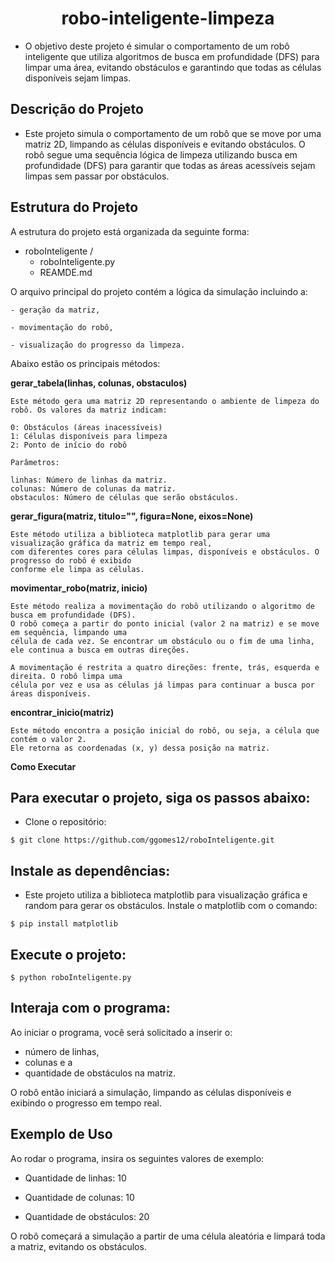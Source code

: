 <h1 style="text-align: center;"> robo-inteligente-limpeza </h1>

- O objetivo deste projeto é simular o comportamento de um robô inteligente que utiliza algoritmos de busca em profundidade (DFS) para limpar uma área,
evitando obstáculos e garantindo que todas as células disponíveis sejam limpas.

## Descrição do Projeto

- Este projeto simula o comportamento de um robô que se move por uma matriz 2D, limpando as células disponíveis e evitando obstáculos.
O robô segue uma sequência lógica de limpeza utilizando busca em profundidade (DFS) para garantir que todas as áreas acessíveis sejam
limpas sem passar por obstáculos.

## Estrutura do Projeto
A estrutura do projeto está organizada da seguinte forma:

- roboInteligente /
    - roboInteligente.py
    - REAMDE.md

O arquivo principal do projeto contém a lógica da simulação incluindo a:

    - geração da matriz, 

    - movimentação do robô,

    - visualização do progresso da limpeza. 

Abaixo estão os principais métodos:

**gerar_tabela(linhas, colunas, obstaculos)**

    Este método gera uma matriz 2D representando o ambiente de limpeza do robô. Os valores da matriz indicam:

    0: Obstáculos (áreas inacessíveis)
    1: Células disponíveis para limpeza
    2: Ponto de início do robô

    Parâmetros:

    linhas: Número de linhas da matriz.
    colunas: Número de colunas da matriz.
    obstaculos: Número de células que serão obstáculos.

**gerar_figura(matriz, titulo="", figura=None, eixos=None)**

    Este método utiliza a biblioteca matplotlib para gerar uma visualização gráfica da matriz em tempo real, 
    com diferentes cores para células limpas, disponíveis e obstáculos. O progresso do robô é exibido 
    conforme ele limpa as células.

**movimentar_robo(matriz, inicio)**

    Este método realiza a movimentação do robô utilizando o algoritmo de busca em profundidade (DFS). 
    O robô começa a partir do ponto inicial (valor 2 na matriz) e se move em sequência, limpando uma 
    célula de cada vez. Se encontrar um obstáculo ou o fim de uma linha, ele continua a busca em outras direções.

    A movimentação é restrita a quatro direções: frente, trás, esquerda e direita. O robô limpa uma 
    célula por vez e usa as células já limpas para continuar a busca por áreas disponíveis.

**encontrar_inicio(matriz)**

    Este método encontra a posição inicial do robô, ou seja, a célula que contém o valor 2. 
    Ele retorna as coordenadas (x, y) dessa posição na matriz.
    
**Como Executar**

## Para executar o projeto, siga os passos abaixo:

- Clone o repositório:

```
$ git clone https://github.com/ggomes12/roboInteligente.git
```


## Instale as dependências: 
- Este projeto utiliza a biblioteca matplotlib para visualização gráfica e random para gerar os obstáculos.
  Instale o matplotlib com o comando:

```
$ pip install matplotlib
```

## Execute o projeto:

```
$ python roboInteligente.py
```

## Interaja com o programa: 
Ao iniciar o programa, você será solicitado a inserir o:

- número de linhas,
- colunas e a
- quantidade de obstáculos na matriz.
  
O robô então iniciará a simulação, limpando as células disponíveis e exibindo o progresso em tempo real.

## Exemplo de Uso

Ao rodar o programa, insira os seguintes valores de exemplo:

- Quantidade de linhas: 10

- Quantidade de colunas: 10

- Quantidade de obstáculos: 20

O robô começará a simulação a partir de uma célula aleatória e limpará toda a matriz, evitando os obstáculos.
